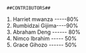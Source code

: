      ##CONTRIBUTORS##
1. Harriet mwanza -----80%
2. Rumbidzai Gijima----90%
3. Abraham Deng ------ 80%
4. Nimco Ibrahim ----- 50%
5. Grace Gihozo ------ 50%